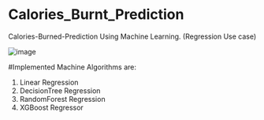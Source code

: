 # Calories_Burnt_Prediction

Calories-Burned-Prediction Using Machine Learning. (Regression Use case)


 ![image](https://user-images.githubusercontent.com/94457030/236443358-2ab4f3c4-ed8b-4edb-a56e-d0a7771d775a.png)


#Implemented Machine Algorithms are:
  1. Linear Regression
  2. DecisionTree Regression
  3. RandomForest Regression
  4. XGBoost Regressor
